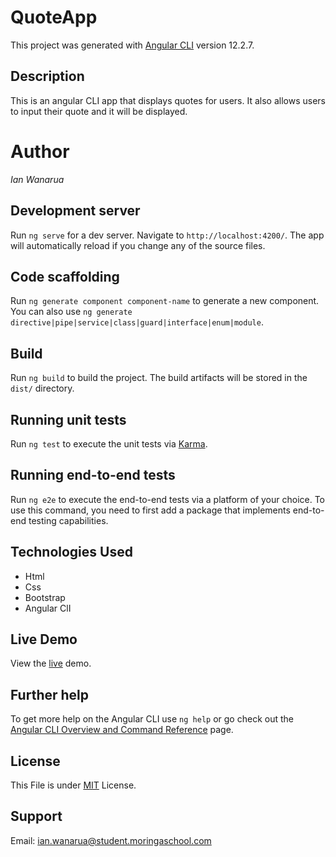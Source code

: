 # QuoteApp

This project was generated with [Angular CLI](https://github.com/angular/angular-cli) version 12.2.7.

 ## Description
 This is an angular CLI app that displays quotes for users. It also allows users to input their quote and it will be displayed.

 # Author
 _Ian Wanarua_

 ## Development server
 Run `ng serve` for a dev server. Navigate to `http://localhost:4200/`. The app will automatically reload if you change any of the source files.

 ## Code scaffolding
 Run `ng generate component component-name` to generate a new component. You can also use `ng generate directive|pipe|service|class|guard|interface|enum|module`.

 ## Build
 Run `ng build` to build the project. The build artifacts will be stored in the `dist/` directory.

 ## Running unit tests
 Run `ng test` to execute the unit tests via [Karma](https://karma-runner.github.io).

 ## Running end-to-end tests
 Run `ng e2e` to execute the end-to-end tests via a platform of your choice. To use this command, you need to first add a package that implements end-to-end testing capabilities.

 ## Technologies Used

 - Html
 - Css
 - Bootstrap
 - Angular ClI

 ## Live Demo
  View the [live]() demo.

  ## Further help
  To get more help on the Angular CLI use `ng help` or go check out the [Angular CLI Overview and Command Reference](https://angular.io/cli) page.

  ## License
  This File is under [MIT](LICENSE) License.

  ## Support
  Email: [ian.wanarua@student.moringaschool.com](ian.wanarua@student.moringaschool.com)